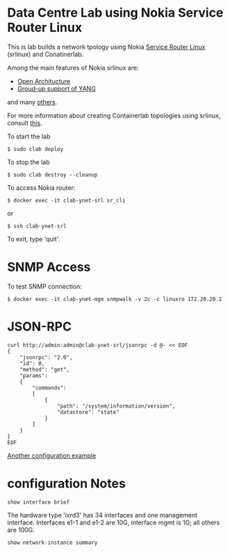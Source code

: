 # Data Centre Lab using Nokia Service Router Linux

This is lab builds a network tpology using Nokia [Service Router Linux](https://www.nokia.com/networks/ip-networks/service-router-linux-NOS/) (srlinux) and Conatinerlab.

Among the main features of Nokia srlinux are:

- [Open Architucture](https://documentation.nokia.com/srlinux/SR_Linux_HTML_R21-11/Configuration_Basics_Guide/configb-apps.html)
- [Groud-up support of YANG](https://learn.srlinux.dev/programmability/)

and many [others](https://learn.srlinux.dev/).

For more information about creating Containerlab topologies using srlinux, consult [this](https://containerlab.dev/manual/kinds/srl/#__tabbed_1_5).

To start the lab

```
$ sudo clab deploy
```

To stop the lab

```
$ sudo clab destroy --cleanup
```



To access Nokia router:

```
$ docker exec -it clab-ynet-srl sr_cli
```

or

```
$ ssh clab-ynet-srl
```

To exit, type 'quit'.


# SNMP Access

To test SNMP connection:

```
$ docker exec -it clab-ynet-mgm snmpwalk -v 2c -c linuxro 172.20.20.2
```

# JSON-RPC

```
curl http://admin:admin@clab-ynet-srl/jsonrpc -d @- << EOF
{
    "jsonrpc": "2.0",
    "id": 0,
    "method": "get",
    "params":
    {
        "commands":
        [
            {
                "path": "/system/information/version",
                "datastore": "state"
            }
        ]
    }
}
EOF
```


[Another configuration example](https://networkcloudandeverything.com/configuring-srlinux-nodes-in-a-3-tier-data-center/)


# configuration Notes

```
show interface brief
```

The hardware type 'ixrd3' has 34 interfaces and one management interface.
Interfaces e1-1 and e1-2 are 10G, interface mgmt is 1G; all others are 100G.

```
show network-instance summary
```
